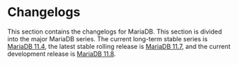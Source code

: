 # Changelogs

This section contains the changelogs for MariaDB. This section is divided into the major MariaDB series. The current long-term stable series is [MariaDB 11.4](../mariadb-community-server-release-notes/mariadb-11-4-series/what-is-mariadb-114.md), the latest stable rolling release is [MariaDB 11.7](../mariadb-community-server-release-notes/mariadb-11-7-rolling-releases/what-is-mariadb-117.md), and the current development release is [MariaDB 11.8](../mariadb-community-server-release-notes/mariadb-11-8-series/what-is-mariadb-118.md).
